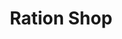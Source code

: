 ---
title: "Ration Shop"
url: /padanilam/ration-shop-state-highway-edappon-para/
shop: convenience
---